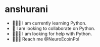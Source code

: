 # anshurani
- 👩🏻‍💻 I am currently learning Python.
- 👯 I am looking to collaborate on Python.
- 🙋🏻‍♀️ I am looking for help with Python. 
- 🧚🏻‍♀️ Reach me @NeuroEcoinPol 
